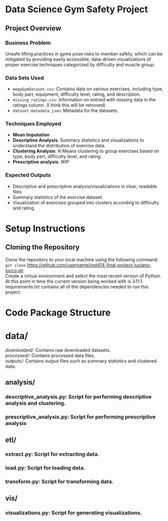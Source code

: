 # Data Science Gym Safety Project

## Project Overview

### Business Problem
Unsafe lifting practices in gyms pose risks to member safety, which can be mitigated by providing easily accessible, data-driven visualizations of proper exercise techniques categorized by difficulty and muscle group.

### Data Sets Used
- `megaGymDataset.csv`: Contains data on various exercises, including type, body part, equipment, difficulty level, rating, and description.
- `missing_ratings.csv`: Information on entried with missing data in the ratings column. (I think this will be removed)
- `dataset-metadata.json`: Metadata for the datasets.

### Techniques Employed
- **Mean Imputation**
- **Descriptive Analysis**: Summary statistics and visualizations to understand the distribution of exercise data.
- **Clustering Analysis**: K-Means clustering to group exercises based on type, body part, difficulty level, and rating.
- **Prescriptive analysis**: *WIP*

### Expected Outputs
- Descriptive and prescriptive analysis/visualizations in clear, readable files
- Summary statistics of the exercise dataset.
- Visualization of exercises grouped into clusters according to difficulty and rating

# Setup Instructions

## Cloning the Repository
Clone the repository to your local machine using the following command:  
`git clone` https://github.com/username/inst414-final-project-luciano-iocco.git  
Create a virtual environment and select the most recent version of Python. At this point in time the current version being worked with is 3.11.1. requirements.txt contains all of the dependencies needed to run this project.

# Code Package Structure

# **data/**
*downloaded/*: Contains raw downloaded datasets.  
*processed/*: Contains processed data files.  
*outputs/*: Contains output files such as summary statistics and clustered data.  
## **analysis/**
### descriptive_analysis.py: Script for performing descriptive analysis and clustering.
### prescriptive_analysis.py: Script for performing prescriptive analysis
## **etl/**
### extract.py: Script for extracting data.
### load.py: Script for loading data.
### transform.py: Script for transforming data.
## **vis/**
### visualizations.py: Script for generating visualizations.
